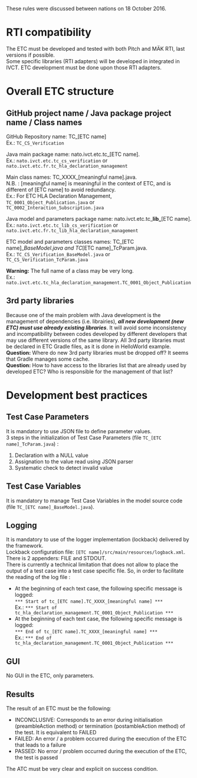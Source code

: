 These rules were discussed between nations on 18 October 2016.

# RTI compatibility
The ETC must be developed and tested with both Pitch and MÄK RTI, last versions if possible.  
Some specific libraries (RTI adapters) will be developed in integrated in IVCT. ETC development must be done upon those RTI adapters.

# Overall ETC structure  

## GitHub project name / Java package project name / Class names
GitHub Repository name: TC_[ETC name]  
Ex.: `TC_CS_Verification`

Java main package name: nato.ivct.etc.tc_[ETC name].  
Ex.: `nato.ivct.etc.tc_cs_verification` or `nato.ivct.etc.fr.tc_hla_declaration_management`

Main class names: TC_XXXX_[meaningful name].java.  
N.B. : [meaningful name] is meaningful in the context of ETC, and is different of [ETC name] to avoid redundancy.  
Ex.: For ETC HLA Declaration Management, `TC_0001_Object_Publication.java` or `TC_0002_Interaction_Subscription.java`

Java model and parameters package name: nato.ivct.etc.tc_**lib_**[ETC name].  
Ex.: `nato.ivct.etc.tc_lib_cs_verification` or `nato.ivct.etc.fr.tc_lib_hla_declaration_management`

ETC model and parameters classes names: TC_[ETC name]__BaseModel.java and TC_[ETC name]_TcParam.java.  
Ex.: `TC_CS_Verification_BaseModel.java` or `TC_CS_Verification_TcParam.java`

**Warning:** The full name of a class may be very long.  
Ex.: `nato.ivct.etc.tc_hla_declaration_management.TC_0001_Object_Publication`

## 3rd party libraries
Because one of the main problem with Java development is the management of dependencies (i.e. librairies), _**all new development (new ETC) must use already existing libraries**_. It will avoid some inconsistency and incompatibility between codes developed by different developers that may use different versions of the same library.
All 3rd party libraries must be declared in ETC Gradle files, as it is done in HelloWorld example.     
**Question:** Where do new 3rd party libraries must be dropped off? It seems that Gradle manages some cache.    
**Question:** How to have access to the libraries list that are already used by developed ETC? Who is responsible for the management of that list?  

# Development best practices
## Test Case Parameters
It is mandatory to use JSON file to define parameter values.  
3 steps in the initialization of Test Case Parameters (file `TC_[ETC name]_TcParam.java`) :  
  1. Declaration with a NULL value  
  2. Assignation to the value read using JSON parser  
  3. Systematic check to detect invalid value  

## Test Case Variables
It is mandatory to manage Test Case Variables in the model source code (file `TC_[ETC name]_BaseModel.java`).

## Logging

It is mandatory to use of the logger implementation (lockback) delivered by the framework.  
Lockback configuration file: `[ETC name]/src/main/resources/logback.xml`.  
There is 2 appenders: FILE and STDOUT.  
There is currently a technical limitation that does not allow to place the output of a test case into a test case specific file. So, in order to facilitate the reading of the log file :  
* At the beginning of each text case, the following specific message is logged:  
`*** Start of tc_[ETC name].TC_XXXX_[meaningful name] ***`  
Ex.: `*** Start of tc_hla_declaration_management.TC_0001_Object_Publication ***`
* At the beginning of each text case, the following specific message is logged:  
`*** End of tc_[ETC name].TC_XXXX_[meaningful name] ***`  
Ex.: `*** End of tc_hla_declaration_management.TC_0001_Object_Publication ***`

## GUI
No GUI in the ETC, only parameters.

## Results
The result of an ETC must be the following:  
* INCONCLUSIVE: Corresponds to an error during initialisation (preambleAction method) or termination (postambleAction method) of the test. It is equivalent to FAILED  
* FAILED: An error / a problem occurred during the execution of the ETC that leads to a failure  
* PASSED: No error / problem occurred during the execution of the ETC, the test is passed   

The ATC must be very clear and explicit on success condition.
